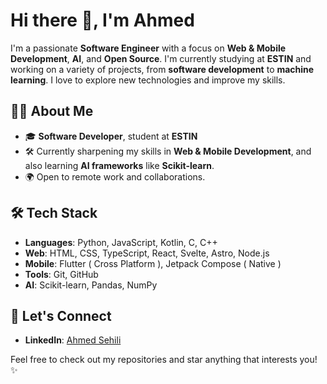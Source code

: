 # Hi there 👋, I'm Ahmed

I'm a passionate **Software Engineer** with a focus on **Web & Mobile Development**, **AI**, and **Open Source**. I'm currently studying at **ESTIN** and working on a variety of projects, from **software development** to **machine learning**. I love to explore new technologies and improve my skills.

## 👨‍💻 About Me

- 🎓 **Software Developer**, student at **ESTIN**
- 🛠️ Currently sharpening my skills in **Web & Mobile Development**, and also learning **AI frameworks** like **Scikit-learn**.
- 🌍 Open to remote work and collaborations.

## 🛠️ Tech Stack

- **Languages**: Python, JavaScript, Kotlin, C, C++
- **Web**: HTML, CSS, TypeScript, React, Svelte, Astro, Node.js
- **Mobile**: Flutter ( Cross Platform ), Jetpack Compose ( Native )
- **Tools**: Git, GitHub
- **AI**: Scikit-learn, Pandas, NumPy

## 💬 Let's Connect

- **LinkedIn**: [Ahmed Sehili](https://www.linkedin.com/in/sehili-ahmed)

Feel free to check out my repositories and star anything that interests you! ✨
